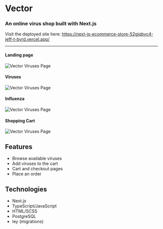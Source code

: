 # Vector

### An online virus shop built with Next.js

Visit the deployed site here: https://next-js-ecommerce-store-52gjqbvc4-jeff-t-byrd.vercel.app/

---

#### Landing page
![Vector Viruses Page](./public/vector-home-screen.webp)

#### Viruses
![Vector Viruses Page](./public/vector-viruses-screen.webp)

#### Influenza
![Vector Viruses Page](./public/vector-influenza-screen.webp)

#### Shopping Cart
![Vector Viruses Page](./public/vector-cart-screen.webp)


## Features

- Browse available viruses
- Add viruses to the cart
- Cart and checkout pages
- Place an order

## Technologies

- Next.js
- TypeScript/JavaScript
- HTML/SCSS
- PostgreSQL
- ley (migrations)
